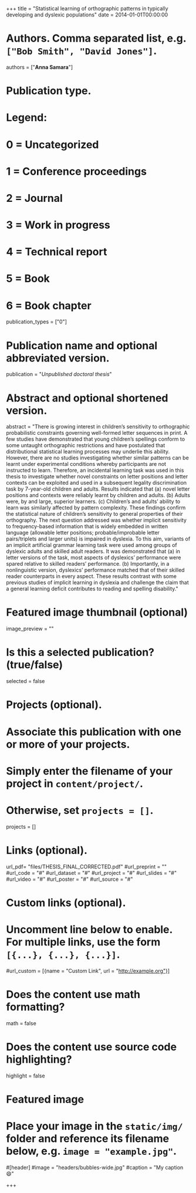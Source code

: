 +++
title = "Statistical learning of orthographic patterns in typically developing and dyslexic populations"
date = 2014-01-01T00:00:00

# Authors. Comma separated list, e.g. `["Bob Smith", "David Jones"]`.
authors = ["**Anna Samara**"]

# Publication type.
# Legend:
# 0 = Uncategorized
# 1 = Conference proceedings
# 2 = Journal
# 3 = Work in progress
# 4 = Technical report
# 5 = Book
# 6 = Book chapter
publication_types = ["0"]

# Publication name and optional abbreviated version.
publication = "*Unpublished doctoral thesis*"

# Abstract and optional shortened version.
abstract = "There is growing interest in children’s sensitivity to orthographic probabilistic constraints governing well-formed letter sequences in print. A few studies have demonstrated that young children’s spellings conform to some untaught orthographic restrictions and have postulated that distributional statistical learning processes may underlie this ability. However, there are no studies investigating whether similar patterns can be learnt under experimental conditions whereby participants are not instructed to learn. Therefore, an incidental learning task was used in this thesis to investigate whether novel constraints on letter positions and letter contexts can be exploited and used in a subsequent legality discrimination task by 7-year-old children and adults. Results indicated that (a) novel letter positions and contexts were reliably learnt by children and adults. (b) Adults were, by and large, superior learners. (c) Children’s and adults’ ability to learn was similarly affected by pattern complexity. These findings confirm the statistical nature of children’s sensitivity to general properties of their orthography. The next question addressed was whether implicit sensitivity to frequency-based information that is widely embedded in written language (allowable letter positions; probable/improbable letter pairs/triplets and larger units) is impaired in dyslexia. To this aim, variants of an implicit artificial grammar learning task were used among groups of dyslexic adults and skilled adult readers. It was demonstrated that (a) in letter versions of the task, most aspects of dyslexics’ performance were spared relative to skilled readers’ performance. (b) Importantly, in a nonlinguistic version, dyslexics’ performance matched that of their skilled reader counterparts in every aspect. These results contrast with some previous studies of implicit learning in dyslexia and challenge the claim that a general learning deficit contributes to reading and spelling disability."

# Featured image thumbnail (optional)
image_preview = ""

# Is this a selected publication? (true/false)
selected = false

# Projects (optional).
#   Associate this publication with one or more of your projects.
#   Simply enter the filename of your project in `content/project/`.
#   Otherwise, set `projects = []`.
projects = []

# Links (optional).
url_pdf= "files/THESIS_FINAL_CORRECTED.pdf"
#url_preprint = ""
#url_code = "#"
#url_dataset = "#"
#url_project = "#"
#url_slides = "#"
#url_video = "#"
#url_poster = "#"
#url_source = "#"

# Custom links (optional).
#   Uncomment line below to enable. For multiple links, use the form `[{...}, {...}, {...}]`.
#url_custom = [{name = "Custom Link", url = "http://example.org"}]

# Does the content use math formatting?
math = false

# Does the content use source code highlighting?
highlight = false

# Featured image
# Place your image in the `static/img/` folder and reference its filename below, e.g. `image = "example.jpg"`.
#[header]
#image = "headers/bubbles-wide.jpg"
#caption = "My caption :smile:"

+++
